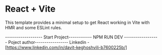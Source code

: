 # React + Vite

This template provides a minimal setup to get React working in Vite with HMR and some ESLint rules.

------------------- Start Project------------
NPM RUN DEV
------------------ Poject author-----------------
Linkedin -[https://www.linkedin.com/in/davit-keghoshvili-b7600225b/]


